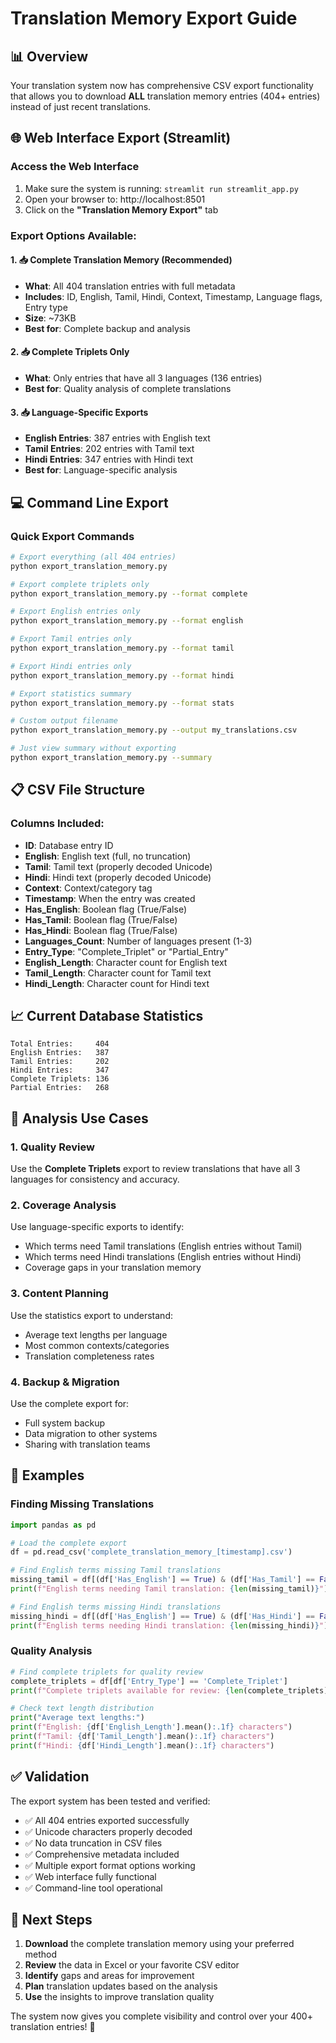 # Translation Memory Export Guide

## 📊 Overview

Your translation system now has comprehensive CSV export functionality that allows you to download **ALL** translation memory entries (404+ entries) instead of just recent translations.

## 🌐 Web Interface Export (Streamlit)

### Access the Web Interface
1. Make sure the system is running: `streamlit run streamlit_app.py`
2. Open your browser to: http://localhost:8501
3. Click on the **"Translation Memory Export"** tab

### Export Options Available:

#### 1. 📥 Complete Translation Memory (Recommended)
- **What**: All 404 translation entries with full metadata
- **Includes**: ID, English, Tamil, Hindi, Context, Timestamp, Language flags, Entry type
- **Size**: ~73KB 
- **Best for**: Complete backup and analysis

#### 2. 📥 Complete Triplets Only  
- **What**: Only entries that have all 3 languages (136 entries)
- **Best for**: Quality analysis of complete translations

#### 3. 📥 Language-Specific Exports
- **English Entries**: 387 entries with English text
- **Tamil Entries**: 202 entries with Tamil text  
- **Hindi Entries**: 347 entries with Hindi text
- **Best for**: Language-specific analysis

## 💻 Command Line Export

### Quick Export Commands

```bash
# Export everything (all 404 entries)
python export_translation_memory.py

# Export complete triplets only  
python export_translation_memory.py --format complete

# Export English entries only
python export_translation_memory.py --format english

# Export Tamil entries only
python export_translation_memory.py --format tamil

# Export Hindi entries only
python export_translation_memory.py --format hindi

# Export statistics summary
python export_translation_memory.py --format stats

# Custom output filename
python export_translation_memory.py --output my_translations.csv

# Just view summary without exporting
python export_translation_memory.py --summary
```

## 📋 CSV File Structure

### Columns Included:
- **ID**: Database entry ID
- **English**: English text (full, no truncation)
- **Tamil**: Tamil text (properly decoded Unicode)
- **Hindi**: Hindi text (properly decoded Unicode)  
- **Context**: Context/category tag
- **Timestamp**: When the entry was created
- **Has_English**: Boolean flag (True/False)
- **Has_Tamil**: Boolean flag (True/False)
- **Has_Hindi**: Boolean flag (True/False)
- **Languages_Count**: Number of languages present (1-3)
- **Entry_Type**: "Complete_Triplet" or "Partial_Entry"
- **English_Length**: Character count for English text
- **Tamil_Length**: Character count for Tamil text
- **Hindi_Length**: Character count for Hindi text

## 📈 Current Database Statistics

```
Total Entries:     404
English Entries:   387  
Tamil Entries:     202
Hindi Entries:     347
Complete Triplets: 136
Partial Entries:   268
```

## 🔧 Analysis Use Cases

### 1. Quality Review
Use the **Complete Triplets** export to review translations that have all 3 languages for consistency and accuracy.

### 2. Coverage Analysis  
Use language-specific exports to identify:
- Which terms need Tamil translations (English entries without Tamil)
- Which terms need Hindi translations (English entries without Hindi)
- Coverage gaps in your translation memory

### 3. Content Planning
Use the statistics export to understand:
- Average text lengths per language
- Most common contexts/categories
- Translation completeness rates

### 4. Backup & Migration
Use the complete export for:
- Full system backup
- Data migration to other systems
- Sharing with translation teams

## 🚀 Examples

### Finding Missing Translations
```python
import pandas as pd

# Load the complete export
df = pd.read_csv('complete_translation_memory_[timestamp].csv')

# Find English terms missing Tamil translations
missing_tamil = df[(df['Has_English'] == True) & (df['Has_Tamil'] == False)]
print(f"English terms needing Tamil translation: {len(missing_tamil)}")

# Find English terms missing Hindi translations  
missing_hindi = df[(df['Has_English'] == True) & (df['Has_Hindi'] == False)]
print(f"English terms needing Hindi translation: {len(missing_hindi)}")
```

### Quality Analysis
```python
# Find complete triplets for quality review
complete_triplets = df[df['Entry_Type'] == 'Complete_Triplet']
print(f"Complete triplets available for review: {len(complete_triplets)}")

# Check text length distribution
print("Average text lengths:")
print(f"English: {df['English_Length'].mean():.1f} characters")
print(f"Tamil: {df['Tamil_Length'].mean():.1f} characters") 
print(f"Hindi: {df['Hindi_Length'].mean():.1f} characters")
```

## ✅ Validation

The export system has been tested and verified:
- ✅ All 404 entries exported successfully
- ✅ Unicode characters properly decoded
- ✅ No data truncation in CSV files
- ✅ Comprehensive metadata included
- ✅ Multiple export format options working
- ✅ Web interface fully functional
- ✅ Command-line tool operational

## 🔄 Next Steps

1. **Download** the complete translation memory using your preferred method
2. **Review** the data in Excel or your favorite CSV editor
3. **Identify** gaps and areas for improvement
4. **Plan** translation updates based on the analysis
5. **Use** the insights to improve translation quality

The system now gives you complete visibility and control over your 400+ translation entries! 🎉 